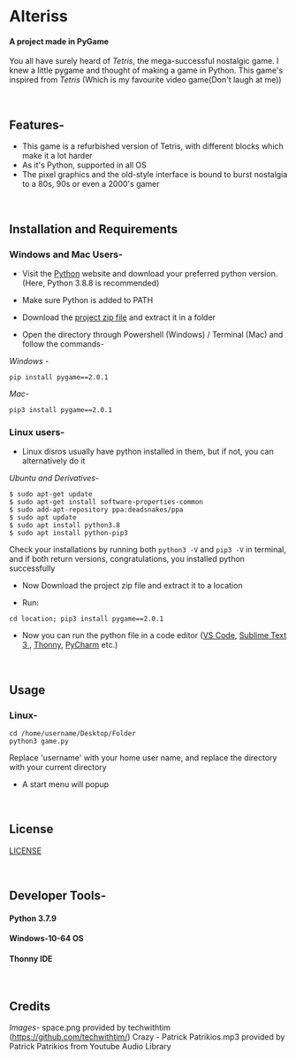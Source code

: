 # Alteriss
#### A project made in PyGame

You all have surely heard of *Tetris*, the mega-successful nostalgic game. I knew a little pygame and thought of making a game in Python. This game's inspired from *Tetris* (Which is my favourite video game(Don't laugh at me))


<br>

## Features-

- This game is a refurbished version of Tetris, with different blocks which make it a lot harder
- As it's Python, supported in all OS
- The pixel graphics and the old-style interface is bound to burst nostalgia to a 80s, 90s or even a 2000's gamer

<br>

## Installation and Requirements
 
### Windows and Mac  Users-

- Visit the [Python](https://python.org) website and download your preferred python version. (Here, Python 3.8.8 is recommended)

- Make sure Python is added to PATH 

- Download the [project zip file](https://github.com/AvanindraC/Alteriss) and extract it in a folder

- Open the directory through Powershell (Windows) / Terminal (Mac) and follow the commands-

*Windows -*

```
pip install pygame==2.0.1
```

*Mac-*

```
pip3 install pygame==2.0.1
```

### Linux users-

- Linux disros usually have python installed in them, but if not, you can alternatively do it

*Ubuntu and Derivatives-*

```
$ sudo apt-get update
$ sudo apt-get install software-properties-common
$ sudo add-apt-repository ppa:deadsnakes/ppa
$ sudo apt update
$ sudo apt install python3.8
$ sudo apt install python-pip3
```
Check your installations by running both `python3 -V` and `pip3 -V` in terminal, and if both return versions, congratulations, you installed python successfully

- Now Download the project zip file and extract it to a location

- Run:

```
cd location; pip3 install pygame==2.0.1 
```

- Now you can run the python file in a code editor ([VS Code](https://code.visualstudio.org), [Sublime Text 3 ](https://sublimetext.com/3), [Thonny](https://thonny.org), [PyCharm](https://jetbrains.com/pycharm) etc.)

<br>

## Usage

### Linux-

```
cd /home/username/Desktop/Folder
python3 game.py
```

Replace 'username' with your home user name, and replace the directory with your current directory

- A start menu will popup

<br>


## License

[LICENSE](LICENSE)

<br>

## Developer Tools-

#### Python 3.7.9

#### Windows-10-64 OS

#### Thonny IDE

<br>

## Credits

*Images-*
    space.png provided by techwithtim (https://github.com/techwithtim/)
    Crazy - Patrick Patrikios.mp3 provided by Patrick Patrikios from Youtube Audio Library
